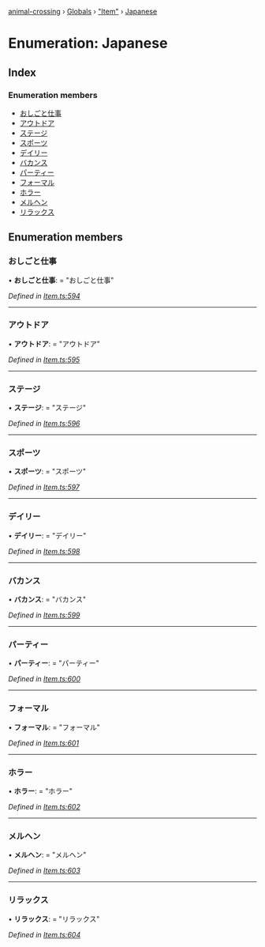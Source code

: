 [animal-crossing](../README.md) › [Globals](../globals.md) › ["Item"](../modules/_item_.md) › [Japanese](_item_.japanese.md)

# Enumeration: Japanese

## Index

### Enumeration members

* [おしごと仕事](_item_.japanese.md#おしごと仕事)
* [アウトドア](_item_.japanese.md#アウトドア)
* [ステージ](_item_.japanese.md#ステージ)
* [スポーツ](_item_.japanese.md#スポーツ)
* [デイリー](_item_.japanese.md#デイリー)
* [バカンス](_item_.japanese.md#バカンス)
* [パーティー](_item_.japanese.md#パーティー)
* [フォーマル](_item_.japanese.md#フォーマル)
* [ホラー](_item_.japanese.md#ホラー)
* [メルヘン](_item_.japanese.md#メルヘン)
* [リラックス](_item_.japanese.md#リラックス)

## Enumeration members

###  おしごと仕事

• **おしごと仕事**: = "おしごと仕事"

*Defined in [Item.ts:594](https://github.com/Norviah/animal-crossing/blob/ee641cf/module/types/Item.ts#L594)*

___

###  アウトドア

• **アウトドア**: = "アウトドア"

*Defined in [Item.ts:595](https://github.com/Norviah/animal-crossing/blob/ee641cf/module/types/Item.ts#L595)*

___

###  ステージ

• **ステージ**: = "ステージ"

*Defined in [Item.ts:596](https://github.com/Norviah/animal-crossing/blob/ee641cf/module/types/Item.ts#L596)*

___

###  スポーツ

• **スポーツ**: = "スポーツ"

*Defined in [Item.ts:597](https://github.com/Norviah/animal-crossing/blob/ee641cf/module/types/Item.ts#L597)*

___

###  デイリー

• **デイリー**: = "デイリー"

*Defined in [Item.ts:598](https://github.com/Norviah/animal-crossing/blob/ee641cf/module/types/Item.ts#L598)*

___

###  バカンス

• **バカンス**: = "バカンス"

*Defined in [Item.ts:599](https://github.com/Norviah/animal-crossing/blob/ee641cf/module/types/Item.ts#L599)*

___

###  パーティー

• **パーティー**: = "パーティー"

*Defined in [Item.ts:600](https://github.com/Norviah/animal-crossing/blob/ee641cf/module/types/Item.ts#L600)*

___

###  フォーマル

• **フォーマル**: = "フォーマル"

*Defined in [Item.ts:601](https://github.com/Norviah/animal-crossing/blob/ee641cf/module/types/Item.ts#L601)*

___

###  ホラー

• **ホラー**: = "ホラー"

*Defined in [Item.ts:602](https://github.com/Norviah/animal-crossing/blob/ee641cf/module/types/Item.ts#L602)*

___

###  メルヘン

• **メルヘン**: = "メルヘン"

*Defined in [Item.ts:603](https://github.com/Norviah/animal-crossing/blob/ee641cf/module/types/Item.ts#L603)*

___

###  リラックス

• **リラックス**: = "リラックス"

*Defined in [Item.ts:604](https://github.com/Norviah/animal-crossing/blob/ee641cf/module/types/Item.ts#L604)*
